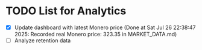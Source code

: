 # TODO List for Analytics

- [x] Update dashboard with latest Monero price  (Done at Sat Jul 26 22:38:47 2025: Recorded real Monero price: 323.35 in MARKET_DATA.md)
- [ ] Analyze retention data